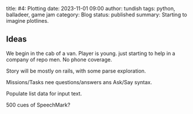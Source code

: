 title: #4: Plotting
date: 2023-11-01 09:00
author: tundish
tags: python, balladeer, game jam
category: Blog
status: published
summary: Starting to imagine plotlines.

Ideas
-----

We begin in the cab of a van. Player is young. just starting to help in a company of repo men.
No phone coverage.

Story will be mostly on rails, with some parse exploration.

Missions/Tasks nee questions/answers ans Ask/Say syntax.

Populate list data for input text.

500 cues of SpeechMark?
